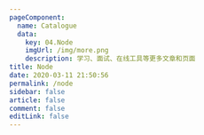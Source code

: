 ```yaml
---
pageComponent: 
  name: Catalogue
  data: 
    key: 04.Node
    imgUrl: /img/more.png
    description: 学习、面试、在线工具等更多文章和页面
title: Node
date: 2020-03-11 21:50:56
permalink: /node
sidebar: false
article: false
comment: false
editLink: false
---
```


